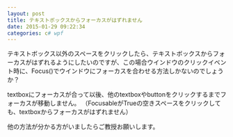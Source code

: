 ```yaml
---
layout: post
title: テキストボックスからフォーカスがはずれません
date: 2015-01-29 09:22:34
categories: c# wpf
---
```

<p>テキストボックス以外のスペースをクリックしたら、テキストボックスからフォーカスがはずれるようにしたいのですが、この場合ウインドウのクリックイベント時に、Focus()でウインドウにフォーカスを合わせる方法しかないのでしょうか？</p>

<p>textboxにフォーカスが合って以後、他のtextboxやbuttonをクリックするまでフォーカスが移動しません。 （FocusableがTrueの空きスペースをクリックしても、textboxからフォーカスがはずれません） </p>

<p>他の方法が分かる方がいましたらご教授お願いします。</p>
